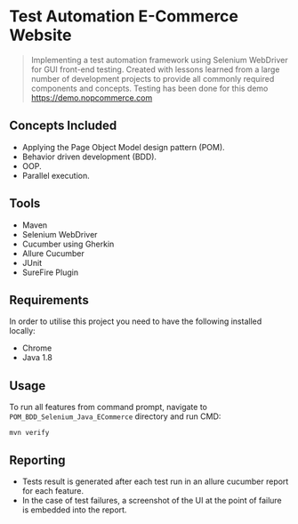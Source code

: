 
# Test Automation E-Commerce Website

> Implementing a test automation framework using Selenium WebDriver for GUI front-end testing. Created with lessons learned from a large number of development projects to provide all commonly required components and concepts.
Testing has been done for this demo https://demo.nopcommerce.com


## Concepts Included

* Applying the Page Object Model design pattern (POM).
* Behavior driven development (BDD).
* OOP.
* Parallel execution.

## Tools

* Maven
* Selenium WebDriver
* Cucumber using Gherkin
* Allure Cucumber
* JUnit
* SureFire Plugin

## Requirements

In order to utilise this project you need to have the following installed locally:

* Chrome
* Java 1.8


## Usage


To run all features from command prompt, navigate to `POM_BDD_Selenium_Java_ECommerce` directory and run CMD:

`mvn verify`

## Reporting

* Tests result is generated after each test run in an allure cucumber report for each feature.
* In the case of test failures, a screenshot of the UI at the point of failure is embedded into the report.
